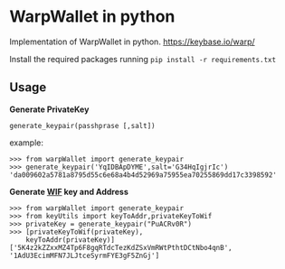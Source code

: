 # WarpWallet in python
Implementation of WarpWallet in python. https://keybase.io/warp/

Install the required packages running `pip install -r requirements.txt`  

## Usage

**Generate PrivateKey**

`generate_keypair(passhprase [,salt])` 

example:
```
>>> from warpWallet import generate_keypair
>>> generate_keypair('YqIDBApDYME',salt='G34HqIgjrIc')
'da009602a5781a8795d55c6e68a4b4d52969a75955ea70255869dd17c3398592'
```

**Generate [WIF](https://en.bitcoin.it/wiki/Wallet_import_format) key and Address**
```
>>> from warpWallet import generate_keypair
>>> from keyUtils import keyToAddr,privateKeyToWif
>>> privateKey = generate_keypair("PuACRv0R")
>>> [privateKeyToWif(privateKey),
	keyToAddr(privateKey)]
['5K4z2kZZxxMZ4Tp6F8gqRTdcTezKdZSxVmRWtPthtDCtNbo4qnB', '1AdU3EcimMFN7JLJtceSyrmFYE3gF5ZnGj']
```